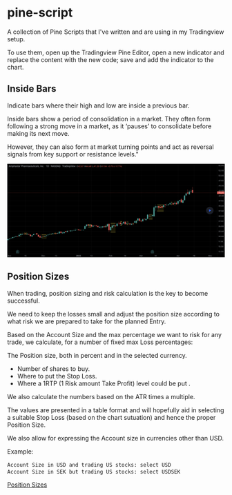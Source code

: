 # pine-script

A collection of Pine Scripts that I've written and are using
in my Tradingview setup.

To use them, open up the Tradingview Pine Editor, open a new
indicator and replace the content with the new code; save and
add the indicator to the chart.

## Inside Bars

Indicate bars where their high and low are inside a previous bar.

Inside bars show a period of consolidation in a market.
They often form following a strong move in a market,
as it ‘pauses’ to consolidate before making its next move.

However, they can also form at market turning points and
act as reversal signals from key support or resistance levels."

![Inside Bars](images/inside-bars.png)


## Position Sizes

When trading, position sizing and risk calculation is the key to become
 successful.

We need to keep the losses small and adjust the position size according to what
risk we are prepared to take for the planned Entry.

Based on the Account Size and the max percentage we want to risk for any trade,
we calculate, for a number of fixed max Loss percentages:

The Position size, both in percent and in the selected currency.

  * Number of shares to buy.
  * Where to put the Stop Loss.
  * Where a 1RTP (1 Risk amount Take Profit) level could be put .

We also calculate the numbers based on the ATR times a multiple.

The values are presented in a table format and will hopefully aid in selecting
a suitable Stop Loss (based on the chart sutuation) and hence the proper
Position Size.

We also allow for expressing the Account size in currencies other than USD.

Example:

    Account Size in USD and trading US stocks: select USD
    Account Size in SEK but trading US stocks: select USDSEK

[Position Sizes](images/position-sizes.png)
